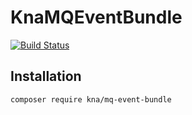 # KnaMQEventBundle

[![Build Status](https://travis-ci.org/knaydenov/mq-event-bundle.svg?branch=master)](https://travis-ci.org/knaydenov/mq-event-bundle)

## Installation

```
composer require kna/mq-event-bundle

```
